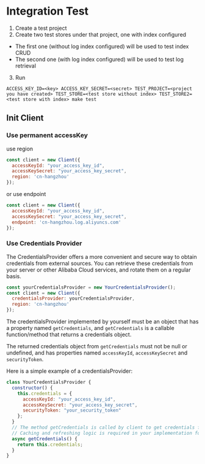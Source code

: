 # Integration Test

1. Create a test project
2. Create two test stores under that project, one with index configured
  * The first one (without log index configured) will be used to test index CRUD
  * The second one (with log index configured) will be used to test log retrieval
3. Run

  ```
  ACCESS_KEY_ID=<key> ACCESS_KEY_SECRET=<secret> TEST_PROJECT=<project you have created> TEST_STORE=<test store without index> TEST_STORE2=<test store with index> make test
  ```

## Init Client

### Use permanent accessKey

use region  

```javaScript
const client = new Client({
  accessKeyId: "your_access_key_id",
  accessKeySecret: "your_access_key_secret",
  region: 'cn-hangzhou'
});
```

or use endpoint  

```javaScript
const client = new Client({
  accessKeyId: "your_access_key_id",
  accessKeySecret: "your_access_key_secret",
  endpoint: 'cn-hangzhou.log.aliyuncs.com'
});
```

### Use Credentials Provider  

The CredentialsProvider offers a more convenient and secure way to obtain credentials from external sources. You can retrieve these credentials from your server or other Alibaba Cloud services, and rotate them on a regular basis.  

```javaScript
const yourCredentialsProvider = new YourCredentialsProvider();
const client = new Client({
  credentialsProvider: yourCredentialsProvider,
  region: 'cn-hangzhou'
});
```

The credentialsProvider implemented by yourself must be an object that has a property named   `getCredentials`, and `getCredentials` is a callable function/method that returns a credentials object.  

The returned credentials object from `getCredentials` must not be null or undefined, and has properties named `accessKeyId`, `accessKeySecret` and `securityToken`.

Here is a simple example of a credentialsProvider:  

```javaScript
class YourCredentialsProvider {
  constructor() {
    this.credentials = {
      accessKeyId: "your_access_key_id",
      accessKeySecret: "your_access_key_secret",
      securityToken: "your_security_token"
    };
  }
  // The method getCredentials is called by client to get credentials for signing and authentication.
  // Caching and refreshing logic is required in your implementation for performance.
  async getCredentials() {
    return this.credentials;
  }
}
```


